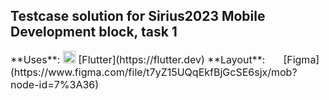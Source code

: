 
## Testcase solution for Sirius2023 Mobile Development block, task 1
<font size="3">
**Uses**:  <img src="https://storage.googleapis.com/cms-storage-bucket/4fd0db61df0567c0f352.png" style="width:20px;height:20px;"/> [Flutter](https://flutter.dev)
**Layout**: <img src="https://static.figma.com/app/icon/1/icon-192.png" style="width:20px;"/> [Figma](https://www.figma.com/file/t7yZ15UQqEkfBjGcSE6sjx/mob?node-id=7%3A36)
</font>

<style>
img {
	width: 16px;
	height: 16px;
}
</style>

